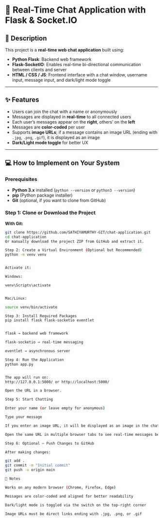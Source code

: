 # 🚀 Real-Time Chat Application with Flask & Socket.IO

## 📖 Description

This project is a **real-time web chat application** built using:

- **Python Flask**: Backend web framework  
- **Flask-SocketIO**: Enables real-time bi-directional communication between clients and server  
- **HTML / CSS / JS**: Frontend interface with a chat window, username input, message input, and dark/light mode toggle  

---

## ✨ Features

- Users can join the chat with a name or anonymously  
- Messages are displayed in **real-time** to all connected users  
- Each user’s messages appear on the **right**, others’ on the **left**  
- Messages are **color-coded** per user  
- Supports **image URLs**; if a message contains an image URL (ending with `.jpg`, `.png`, `.gif`), it is displayed as an image  
- **Dark/Light mode toggle** for better UX  

---

## 💻 How to Implement on Your System

### Prerequisites

- **Python 3.x** installed (`python --version` or `python3 --version`)  
- **pip** (Python package installer)  
- **Git** (optional, if you want to clone from GitHub)  

### Step 1: Clone or Download the Project

**With Git:**

```bash
git clone https://github.com/SATHIYAMURTHY-GIT/chat-application.git
cd chat-application
Or manually download the project ZIP from GitHub and extract it.

Step 2: Create a Virtual Environment (Optional but Recommended)
python -m venv venv


Activate it:

Windows:

venv\Scripts\activate


Mac/Linux:

source venv/bin/activate

Step 3: Install Required Packages
pip install flask flask-socketio eventlet


flask → backend web framework

flask-socketio → real-time messaging

eventlet → asynchronous server

Step 4: Run the Application
python app.py


The app will run on:
http://127.0.0.1:5000/ or http://localhost:5000/

Open the URL in a browser.

Step 5: Start Chatting

Enter your name (or leave empty for anonymous)

Type your message

If you enter an image URL, it will be displayed as an image in the chat

Open the same URL in multiple browser tabs to see real-time messages between users

Step 6: Optional – Push Changes to GitHub

After making changes:

git add .
git commit -m "Initial commit"
git push -u origin main

📝 Notes

Works on any modern browser (Chrome, Firefox, Edge)

Messages are color-coded and aligned for better readability

Dark/light mode is toggled via the switch on the top-right corner

Image URLs must be direct links ending with .jpg, .png, or .gif
